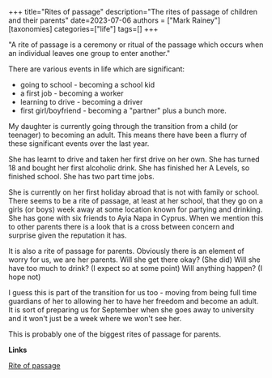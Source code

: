 +++
title="Rites of passage"
description="The rites of passage of children and their parents"
date=2023-07-06
authors = ["Mark Rainey"]
[taxonomies]
categories=["life"]
tags=[]
+++

"A rite of passage is a ceremony or ritual of the passage which occurs when an individual leaves one group to enter another."

<!-- more -->

There are various events in life which are significant: 
- going to school - becoming a school kid
- a first job - becoming a worker
- learning to drive - becoming a driver
- first girl/boyfriend - becoming a "partner"
plus a bunch more.

My daughter is currently going through the transition from a child (or teenager) to becoming an adult. This means there have been a flurry of these significant events over the last year.

She has learnt to drive and taken her first drive on her own. She has turned 18 and bought her first alcoholic drink. She has finished her A Levels, so finished school. She has two part time jobs.

She is currently on her first holiday abroad that is not with family or school. There seems to be a rite of passage, at least at her school, that they go on a girls (or boys) week away at some location known for partying and drinking. She has gone with six friends to Ayia Napa in Cyprus. When we mention this to other parents there is a look that is a cross between concern and surprise given the reputation it has.

It is also a rite of passage for parents. Obviously there is an element of worry for us, we are her parents. Will she get there okay? (She did) Will she have too much to drink? (I expect so at some point) Will anything happen? (I hope not) 

I guess this is part of the transition for us too - moving from being full time guardians of her to allowing her to have her freedom and become an adult. It is sort of preparing us for September when she goes away to university and it won't just be a week where we won't see her.

This is probably one of the biggest rites of passage for parents.

__Links__

[Rite of passage](https://en.wikipedia.org/wiki/Rite_of_passage) 

